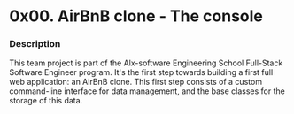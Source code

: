 # 0x00. AirBnB clone - The console

### Description
This team project is part of the Alx-software Engineering School Full-Stack Software Engineer program. It's the first step towards building a first full web application: an AirBnB clone. This first step consists of a custom command-line interface for data management, and the base classes for the storage of this data.
